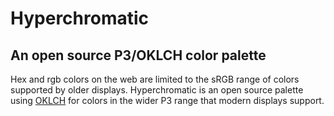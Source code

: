 # Hyperchromatic

## An open source P3/OKLCH color palette

Hex and rgb colors on the web are limited to the sRGB range of colors
supported by older displays. Hyperchromatic is an open source palette using
[OKLCH](https://developer.mozilla.org/en-US/docs/Web/CSS/color_value/oklch)
for colors in the wider P3 range that modern displays support.
